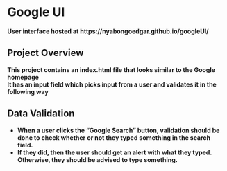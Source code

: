 <h1>Google UI</h1>
<b> User interface hosted at https://nyabongoedgar.github.io/googleUI/
<h2>Project Overview</h2>
<p>This project contains an index.html file that looks similar to the Google homepage
<br> It has an input field which picks input from a user and validates it in the following way <br>
<h2>Data Validation</h2>
<ul><li>When a user clicks the “Google Search” button, validation should be done to check whether or
not they typed something in the search field.</li>
<li>If they did, then the user should get an alert with what they typed. Otherwise, they should be
advised to type something.</li></ul>
</p>
